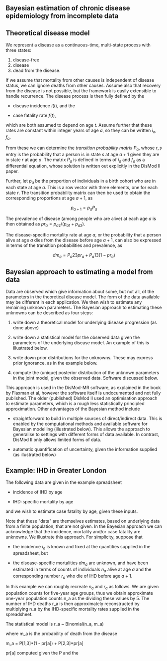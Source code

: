## Bayesian estimation of chronic disease epidemiology from incomplete data 


## Theoretical disease model 

We represent a disease as a continuous-time, multi-state process with three states: 

1. disease-free
2. disease
3. dead from the disease.

If we assume that mortality from other causes is independent of disease status, we can ignore deaths from other causes.   Assume also that recovery from the disease is not possible, but the framework is easily extensible to handle recurrence. The disease process is then fully defined by the 

* disease incidence $i(t)$, and the 

* case fatality rate $f(t)$,

which are both assumed to depend on age $t$.  Assume further that these rates are constant within integer years of age $a$, so they can be written $i_a$, $f_a$.

From these we can determine the _transition probability matrix_ $P_a$, whose $r,s$ entry is the probability that a person is in state $s$ at age $a+1$ given they are in state $r$ at age $a$. The matrix $P_a$ is defined in terms of $i_a$ and $f_a$ as a differential equation, whose solution is written out explicitly in the DisMod II paper. 

Further, let $p_a$ be the proportion of individuals in a birth cohort who are in each state at age $a$.  This is a row vector with three elements, one for each state $r$.  The transition probability matrix can then be used to obtain the corresponding proportions at age $a+1$, as 

$$ p_{a+1} = p_a P_a $$ 

The prevalence of disease (among people who are alive) at each age $a$ is then obtained as $pr_a = p_{a2} / (p_{a1} + p_{a2})$. 

The disease-specific mortality rate at age $a$, or the probability that a person alive at age $a$ dies from the disease before age $a+1$, can also be expressed in terms of the transition probabilities and prevalence, as 

$$ dm_a = P_a23 pr_a + P_a13 (1 - pr_a) $$


## Bayesian approach to estimating a model from data

Data are observed which give information about some, but not all, of the parameters in the theoretical disease model.   The form of the data available may be different in each application.  We then wish to estimate any remaining unknown parameters.   The Bayesian approach to estimating these unknowns can be described as four steps:

1. write down a theoretical model for underlying disease progression (as done above)

2. write down a statistical model for the observed data given the parameters of the underlying disease model.  An example of this is illustrated below.

3. write down prior distributions for the unknowns.  These may express prior ignorance, as in the example below.

4. compute the (unique) posterior distribution of the unknown parameters in the joint model, given the observed data.  Software discussed below. 

This approach is used in the DisMod-MR software, as explained in the book by Flaxman et al, however the software itself is undocumented and not fully published.  The older (published) DisMod II used an optimisation approach to estimate parameters, which is a rough less statistically principled approximation.  Other advantages of the Bayesian method include 

* straightforward to build in multiple sources of direct/indirect data.  This is enabled by the computational methods and available software for Bayesian modelling (illustrated below).   This allows the approach to generalise to settings with different forms of data available.  In contrast, DisMod II only allows limited forms of data. 

* automatic quantification of uncertainty, given the information supplied (as illustrated below)




## Example: IHD in Greater London 

The following data are given in the example spreadsheet 

* incidence of IHD by age

* IHD-specific mortality by age

and we wish to estimate case fatality by age, given these inputs. 

Note that these "data" are themselves estimates, based on underlying data from a finite population, that are not given.  In the Bayesian approach we can acknowledge that the incidence, mortality and/or case fatality are unknowns.   We illustrate this approach.  For simplicity, suppose that 

* the incidence $i_a$ is known and fixed at the quantities supplied in the spreadsheet, but 

* the disease-specific mortalities $dm_a$ are unknown, and have been estimated in terms of counts of individuals $n_a$ alive at age $a$ and the corresponding number $r_a$ who die of IHD before age $a+1$.

In this example we can roughly recreate $n_a$ and $r_a$ as follows.  We are given population counts for five-year age groups, thus we obtain approximate one-year population counts n_a as the dividing these values by 5.  The number of IHD deaths r_a is then approximately reconstructed by multiplying n_a by the IHD-specific mortality rates supplied in the spreadsheet. 

The statistical model is r_a ~ Binomial(n_a, m_a) 

where m_a is the probability of death from the disease 

m_a = P[1,3]*(1 - pr[a]) + P[2,3]*pr[a]

pr[a] computed given the P and the 
